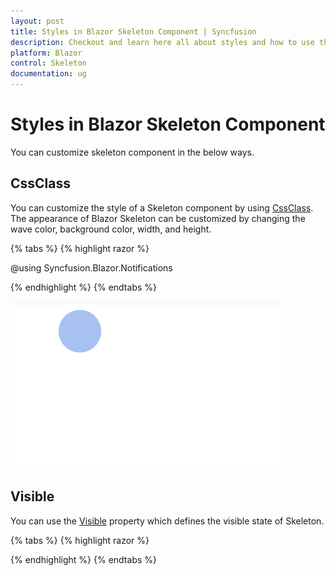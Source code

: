 ```yaml
---
layout: post
title: Styles in Blazor Skeleton Component | Syncfusion
description: Checkout and learn here all about styles and how to use them in Syncfusion Blazor Skeleton component and much more.
platform: Blazor
control: Skeleton
documentation: ug
---
```


# Styles in Blazor Skeleton Component

You can customize skeleton component in the below ways.

## CssClass

You can customize the style of a Skeleton component by using [CssClass](https://help.syncfusion.com/cr/blazor/Syncfusion.Blazor.Notifications.SfSkeleton.html#Syncfusion_Blazor_Notifications_SfSkeleton_CssClass). The appearance of Blazor Skeleton can be customized by changing the wave color, background color, width, and height.

{% tabs %}
{% highlight razor %}

@using Syncfusion.Blazor.Notifications

<SfSkeleton Shape=SkeletonType.Circle Width="60px" CssClass="e-customize"></SfSkeleton>

<style>
    .e-customize.e-skeleton.e-shimmer-wave::after{
        background-image: linear-gradient(90deg, transparent calc(50% - 100px), 
        rgb(30 128 234 / 50%) 50%, 
        transparent calc(50% + 100px));
    }
    .e-customize.e-skeleton.e-skeleton-circle{
        background-color: #a8c1f2;
    }
</style>

{% endhighlight %}
{% endtabs %}

![Blazor Skeleton CssClass](./images/Blazor-skeleton-css-customize.png)

## Visible

You can use the [Visible](https://help.syncfusion.com/cr/blazor/Syncfusion.Blazor.Notifications.SfSkeleton.html#Syncfusion_Blazor_Notifications_SfSkeleton_Visible) property which defines the visible state of Skeleton.

{% tabs %}
{% highlight razor %}

<SfSkeleton Shape=SkeletonType.Circle Width="60px" Visible=false></SfSkeleton>

{% endhighlight %}
{% endtabs %}
